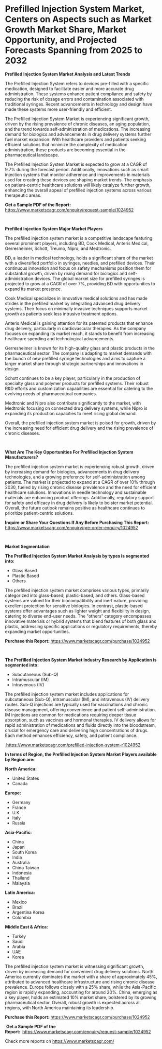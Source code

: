 <p><h1>Prefilled Injection System Market, Centers on Aspects such as Market Growth Market Share, Market Opportunity, and Projected Forecasts Spanning from 2025 to 2032</h1></p><p><strong>Prefilled Injection System Market Analysis and Latest Trends</strong></p>
<p><p>The Prefilled Injection System refers to devices pre-filled with a specific medication, designed to facilitate easier and more accurate drug administration. These systems enhance patient compliance and safety by reducing the risk of dosage errors and contamination associated with traditional syringes. Recent advancements in technology and design have made these systems more user-friendly and efficient.</p><p>The Prefilled Injection System Market is experiencing significant growth, driven by the rising prevalence of chronic diseases, an aging population, and the trend towards self-administration of medications. The increasing demand for biologics and advancements in drug delivery systems further fuel market expansion. With healthcare providers and patients seeking efficient solutions that minimize the complexity of medication administration, these products are becoming essential in the pharmaceutical landscape.</p><p>The Prefilled Injection System Market is expected to grow at a CAGR of 9.7% during the forecast period. Additionally, innovations such as smart injection systems that monitor adherence and improvements in materials used for creating these devices are shaping market trends. The emphasis on patient-centric healthcare solutions will likely catalyze further growth, enhancing the overall appeal of prefilled injection systems across various therapeutic areas.</p></p>
<p><strong>Get a Sample PDF of the Report:&nbsp;</strong> <a href="https://www.marketscagr.com/enquiry/request-sample/1024952?utm_campaign=2482&utm_medium=2&utm_source=Github&utm_content=ia&utm_term=08032025&utm_id=prefilled-injection-system">https://www.marketscagr.com/enquiry/request-sample/1024952</a></p>
<p>&nbsp;</p>
<p><strong>Prefilled Injection System Major Market Players</strong></p>
<p><p>The prefilled injection system market is a competitive landscape featuring several prominent players, including BD, Cook Medical, Anteris Medical, Gerresheimer, Schott, Treumo, Nipro, and Medtronic. </p><p>BD, a leader in medical technology, holds a significant share of the market with a diversified portfolio in syringes, needles, and prefilled devices. Their continuous innovation and focus on safety mechanisms position them for substantial growth, driven by rising demand for biologics and self-administration devices. The global market size for prefilled syringes is projected to grow at a CAGR of over 7%, providing BD with opportunities to expand its market presence.</p><p>Cook Medical specializes in innovative medical solutions and has made strides in the prefilled market by integrating advanced drug delivery systems. Their focus on minimally invasive techniques supports market growth as patients seek less intrusive treatment options.</p><p>Anteris Medical is gaining attention for its patented products that enhance drug delivery, particularly in cardiovascular therapies. As the company focuses on expanding its market reach, it stands to benefit from increasing healthcare spending and technological advancements.</p><p>Gerresheimer is known for its high-quality glass and plastic products in the pharmaceutical sector. The company is adapting to market demands with the launch of new prefilled syringe technologies and aims to capture a larger market share through strategic partnerships and innovations in design.</p><p>Schott continues to be a key player, particularly in the production of specialty glass and polymer products for prefilled systems. Their robust R&D efforts and customization capabilities are essential for catering to the evolving needs of pharmaceutical companies.</p><p>Medtronic and Nipro also contribute significantly to the market, with Medtronic focusing on connected drug delivery systems, while Nipro is expanding its production capacities to meet rising global demand.</p><p>Overall, the prefilled injection system market is poised for growth, driven by the increasing need for efficient drug delivery and the rising prevalence of chronic diseases.</p></p>
<p>&nbsp;</p>
<p><strong>What Are The Key Opportunities For Prefilled Injection System Manufacturers?</strong></p>
<p><p>The prefilled injection system market is experiencing robust growth, driven by increasing demand for biologics, advancements in drug delivery technologies, and a growing preference for self-administration among patients. The market is projected to expand at a CAGR of over 10% through 2030, fueled by rising chronic disease prevalence and the need for efficient healthcare solutions. Innovations in needle technology and sustainable materials are enhancing product offerings. Additionally, regulatory support for safety and efficacy in drug delivery is likely to bolster market potential. Overall, the future outlook remains positive as healthcare continues to prioritize patient-centric solutions.</p></p>
<p><strong>Inquire or Share Your Questions If Any Before Purchasing This Report:</strong> <a href="https://www.marketscagr.com/enquiry/pre-order-enquiry/1024952?utm_campaign=2482&utm_medium=2&utm_source=Github&utm_content=ia&utm_term=08032025&utm_id=prefilled-injection-system">https://www.marketscagr.com/enquiry/pre-order-enquiry/1024952</a></p>
<p>&nbsp;</p>
<p><strong>Market Segmentation</strong></p>
<p><strong>The Prefilled Injection System Market Analysis by types is segmented into:</strong></p>
<p><ul><li>Glass Based</li><li>Plastic Based</li><li>Others</li></ul></p>
<p><p>The prefilled injection system market comprises various types, primarily categorized into glass-based, plastic-based, and others. Glass-based systems are valued for their biocompatibility and inert nature, providing excellent protection for sensitive biologics. In contrast, plastic-based systems offer advantages such as lighter weight and flexibility in design, catering to diverse end-user needs. The "others" category encompasses innovative materials or hybrid systems that blend features of both glass and plastic, addressing specific applications or regulatory requirements, thereby expanding market opportunities.</p></p>
<p><strong>Purchase this Report:&nbsp;</strong><a href="https://www.marketscagr.com/purchase/1024952?utm_campaign=2482&utm_medium=2&utm_source=Github&utm_content=ia&utm_term=08032025&utm_id=prefilled-injection-system">https://www.marketscagr.com/purchase/1024952</a></p>
<p>&nbsp;</p>
<p><strong>The Prefilled Injection System Market Industry Research by Application is segmented into:</strong></p>
<p><ul><li>Subcutaneous (Sub-Q)</li><li>Intramuscular (IM)</li><li>Intravenous (IV)</li></ul></p>
<p><p>The prefilled injection system market includes applications for subcutaneous (Sub-Q), intramuscular (IM), and intravenous (IV) delivery routes. Sub-Q injections are typically used for vaccinations and chronic disease management, offering convenience and patient self-administration. IM injections are common for medications requiring deeper tissue absorption, such as vaccines and hormonal therapies. IV delivery allows for rapid administration of medications and fluids directly into the bloodstream, crucial for emergency care and delivering high concentrations of drugs. Each method enhances efficiency, safety, and patient compliance.</p></p>
<p><a href="https://www.marketscagr.com/prefilled-injection-system-r1024952?utm_campaign=2482&utm_medium=2&utm_source=Github&utm_content=ia&utm_term=08032025&utm_id=prefilled-injection-system">&nbsp;https://www.marketscagr.com/prefilled-injection-system-r1024952</a></p>
<p><strong>In terms of Region, the Prefilled Injection System Market Players available by Region are:</strong></p>
<p>
    <p> <strong> North America: </strong>
        <ul>
            <li>United States</li>
            <li>Canada</li>
        </ul>
        </p> 
    <p> <strong> Europe: </strong>
        <ul>
            <li>Germany</li>
            <li>France</li>
            <li>U.K.</li>
            <li>Italy</li>
            <li>Russia</li>
        </ul>
        </p> 
    <p> <strong> Asia-Pacific: </strong>
        <ul>
            <li>China</li>
            <li>Japan</li>
            <li>South Korea</li>
            <li>India</li>
            <li>Australia</li>
            <li>China Taiwan</li>
            <li>Indonesia</li>
            <li>Thailand</li>
            <li>Malaysia</li>
        </ul>
        </p> 
    <p> <strong> Latin America: </strong>
        <ul>
            <li>Mexico</li>
            <li>Brazil</li>
            <li>Argentina Korea</li>
            <li>Colombia</li>
        </ul>
        </p> 
    <p> <strong> Middle East & Africa: </strong>
        <ul>
            <li>Turkey</li>
            <li>Saudi</li>
            <li>Arabia</li>
            <li>UAE</li>
            <li>Korea</li>
        </ul>
    </p>
    </p>
<p><p>The prefilled injection system market is witnessing significant growth, driven by increasing demand for convenient drug delivery solutions. North America currently dominates the market with a share of approximately 45%, attributed to advanced healthcare infrastructure and rising chronic disease prevalence. Europe follows closely with a 25% share, while the Asia-Pacific region is rapidly expanding, accounting for around 20%. China, emerging as a key player, holds an estimated 10% market share, bolstered by its growing pharmaceutical sector. Overall, robust growth is expected across all regions, with North America maintaining its leadership.</p></p>
<p><strong>Purchase this Report: </strong><a href="https://www.marketscagr.com/purchase/1024952?utm_campaign=2482&utm_medium=2&utm_source=Github&utm_content=ia&utm_term=08032025&utm_id=prefilled-injection-system">https://www.marketscagr.com/purchase/1024952</a></p>
<p>&nbsp;<strong>Get a Sample PDF of the Report:&nbsp;&nbsp;</strong><a href="https://www.marketscagr.com/enquiry/request-sample/1024952?utm_campaign=2482&utm_medium=2&utm_source=Github&utm_content=ia&utm_term=08032025&utm_id=prefilled-injection-system">https://www.marketscagr.com/enquiry/request-sample/1024952</a></p>
<p><strong></strong></p>
<p>Check more reports on <a href="https://www.marketscagr.com/?utm_campaign=2482&utm_medium=2&utm_source=Github&utm_content=ia&utm_term=08032025&utm_id=prefilled-injection-system">https://www.marketscagr.com/</a></p>